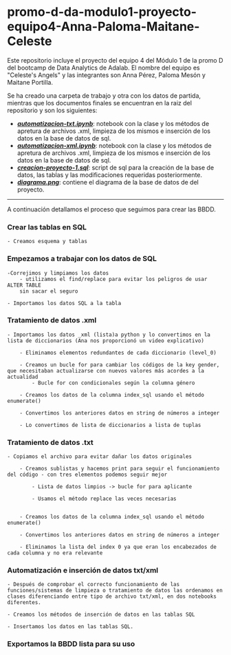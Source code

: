 # promo-d-da-modulo1-proyecto-equipo4-Anna-Paloma-Maitane-Celeste
Este repositorio incluye el proyecto del equipo 4 del Módulo 1 de la promo D del bootcamp de Data Analytics de Adalab. El nombre del equipo es "Celeste's Angels" y las integrantes son Anna Pérez, Paloma Mesón y Maitane Portilla.

Se ha creado una carpeta de trabajo y otra con los datos de partida, mientras que los documentos
finales se encuentran en la raiz del repositorio y son los siguientes:
- [***automatizacion-txt.ipynb***](https://github.com/Adalab/promo-d-da-modulo1-proyecto-equipo4-Anna-Paloma-Maitane-Celeste/blob/main/automatizacion-txt.ipynb): notebook con la clase y los métodos de apretura de archivos .xml, limpieza de los mismos e inserción de los datos en la base de datos de sql.
- [***automatizacion-xml.ipynb***](https://github.com/Adalab/promo-d-da-modulo1-proyecto-equipo4-Anna-Paloma-Maitane-Celeste/blob/main/automatizacion-xml.ipynb): notebook con la clase y los métodos de apretura de archivos .xml, limpieza de los mismos e inserción de los datos en la base de datos de sql.
- [***creacion-proyecto-1.sql***](https://github.com/Adalab/promo-d-da-modulo1-proyecto-equipo4-Anna-Paloma-Maitane-Celeste/blob/main/creacion-proyecto-1.sql): script de sql para la creación de la base de datos, las tablas y las modificaciones requeridas posteriormente.
- [***diagrama.png***](https://github.com/Adalab/promo-d-da-modulo1-proyecto-equipo4-Anna-Paloma-Maitane-Celeste/blob/main/diagrama.png): contiene el diagrama de la base de datos de del proyecto.

--- 

A continuación detallamos el proceso que seguimos para crear las BBDD. 


### Crear las tablas en SQL
    
    - Creamos esquema y tablas
    
### Empezamos a trabajar con los datos de SQL

    -Correjimos y limpiamos los datos 
        - utilizamos el find/replace para evitar los peligros de usar ALTER TABLE
        sin sacar el seguro

    - Importamos los datos SQL a la tabla 

### Tratamiento de datos .xml 

    - Importamos los datos _xml (lista)a python y lo convertimos en la lista de diccionarios (Ana nos proporcionó un video explicativo)

        - Eliminamos elementos redundantes de cada diccionario (level_0)

        - Creamos un bucle for para cambiar los códigos de la key gender, que necesitaban actualizarse con nuevos valores más acordes a la actualidad
            - Bucle for con condicionales según la columna género
            
        - Creamos los datos de la columna index_sql usando el método enumerate()

        - Convertimos los anteriores datos en string de números a integer

        - Lo convertimos de lista de diccionarios a lista de tuplas

        

### Tratamiento de datos .txt

    - Copiamos el archivo para evitar dañar los datos originales

        - Creamos sublistas y hacemos print para seguir el funcionamiento del código - con tres elementos podemos seguir mejor

            - Lista de datos limpios -> bucle for para aplicante

            - Usamos el método replace las veces necesarias 

        
        - Creamos los datos de la columna index_sql usando el método enumerate()

        - Convertimos los anteriores datos en string de números a integer

        - Eliminamos la lista del index 0 ya que eran los encabezados de cada columna y no era relevante


### Automatización e inserción de datos txt/xml

    - Después de comprobar el correcto funcionamiento de las funciones/sistemas de limpieza o tratamiento de datos las ordenamos en clases diferenciando entre tipo de archivo txt/xml, en dos notebooks diferentes. 

    - Creamos los métodos de inserción de datos en las tablas SQL 

    - Insertamos los datos en las tablas SQL. 

    
### Exportamos la BBDD lista para su uso 


            
